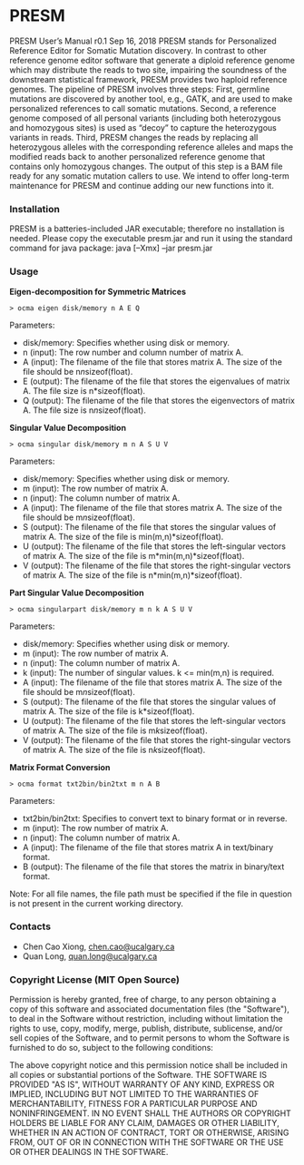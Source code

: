 # PRESM

PRESM User’s Manual r0.1
Sep 16, 2018
PRESM stands for Personalized Reference Editor for Somatic Mutation discovery. In contrast to other reference genome editor software that generate a diploid reference genome which may distribute the reads to two site, impairing the soundness of the downstream statistical framework, PRESM provides two haploid reference genomes. The pipeline of PRESM involves three steps: First, germline mutations are discovered by another tool, e.g., GATK, and are used to make personalized references to call somatic mutations. Second, a reference genome composed of all personal variants (including both heterozygous and homozygous sites) is used as “decoy” to capture the heterozygous variants in reads. Third, PRESM changes the reads by replacing all heterozygous alleles with the corresponding reference alleles and maps the modified reads back to another personalized reference genome that contains only homozygous changes. The output of this step is a BAM file ready for any somatic mutation callers to use. We intend to offer long-term maintenance for PRESM and continue adding our new functions into it.

### Installation

PRESM is a batteries-included JAR executable; therefore no installation is needed. Please copy the executable presm.jar and run it using the standard command for java package:
java [–Xmx] –jar presm.jar

### Usage

**Eigen-decomposition for Symmetric Matrices** 
```
> ocma eigen disk/memory n A E Q
```
Parameters: 
* disk/memory: Specifies whether using disk or memory. 
* n (input): The row number and column number of matrix A.
* A (input): The filename of the file that stores matrix A. The size of the file should be n*n*sizeof(float).
* E (output): The filename of the file that stores the eigenvalues of matrix A. The file size is n*sizeof(float).
* Q (output): The filename of the file that stores the eigenvectors of matrix A. The file size is n*n*sizeof(float).

**Singular Value Decomposition**
```
> ocma singular disk/memory m n A S U V
```
Parameters: 
* disk/memory: Specifies whether using disk or memory. 
* m (input): The row number of matrix A.
* n (input): The column number of matrix A.
* A (input): The filename of the file that stores matrix A. The size of the file should be m*n*sizeof(float).
* S (output): The filename of the file that stores the singular values of matrix A. The size of the file is min(m,n)*sizeof(float).
* U (output): The filename of the file that stores the left-singular vectors of matrix A. The size of the file is m*min(m,n)*sizeof(float).
* V (output): The filename of the file that stores the right-singular vectors of matrix A. The size of the file is n*min(m,n)*sizeof(float).

**Part Singular Value Decomposition**
```
> ocma singularpart disk/memory m n k A S U V
```
Parameters: 
* disk/memory: Specifies whether using disk or memory. 
* m (input): The row number of matrix A.
* n (input): The column number of matrix A.
* k (input): The number of singular values. k <= min(m,n) is required. 
* A (input): The filename of the file that stores matrix A. The size of the file should be m*n*sizeof(float).
* S (output): The filename of the file that stores the singular values of matrix A. The size of the file is k*sizeof(float).
* U (output): The filename of the file that stores the left-singular vectors of matrix A. The size of the file is m*k*sizeof(float).
* V (output): The filename of the file that stores the right-singular vectors of matrix A. The size of the file is n*k*sizeof(float).

**Matrix Format Conversion**
```
> ocma format txt2bin/bin2txt m n A B
```
Parameters: 
* txt2bin/bin2txt: Specifies to convert text to binary format or in reverse. 
* m (input): The row number of matrix A.
* n (input): The column number of matrix A.
* A (input): The filename of the file that stores matrix A in text/binary format.
* B (output): The filename of the file that stores the matrix in binary/text format.

Note: 
For all file names, the file path must be specified if the file in question is not present in the current working directory.

### Contacts
* Chen Cao Xiong, chen.cao@ucalgary.ca
* Quan Long, quan.long@ucalgary.ca

### Copyright License (MIT Open Source)
Permission is hereby granted, free of charge, to any person obtaining a copy of this software and associated documentation files (the "Software"), to deal in the Software without restriction, including without limitation the rights to use, copy, modify, merge, publish, distribute, sublicense, and/or sell copies of the Software, and to permit persons to whom the Software is furnished to do so, subject to the following conditions: 

The above copyright notice and this permission notice shall be included in all copies or substantial portions of the Software.
THE SOFTWARE IS PROVIDED "AS IS", WITHOUT WARRANTY OF ANY KIND, EXPRESS OR IMPLIED, INCLUDING BUT NOT LIMITED TO THE WARRANTIES OF MERCHANTABILITY, FITNESS FOR A PARTICULAR PURPOSE AND NONINFRINGEMENT. IN NO EVENT SHALL THE AUTHORS OR COPYRIGHT HOLDERS BE LIABLE FOR ANY CLAIM, DAMAGES OR OTHER LIABILITY, WHETHER IN AN ACTION OF CONTRACT, TORT OR OTHERWISE, ARISING FROM, OUT OF OR IN CONNECTION WITH THE SOFTWARE OR THE USE OR OTHER DEALINGS IN THE SOFTWARE.
